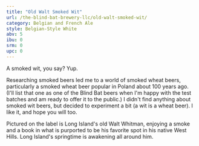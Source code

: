 ```yaml
---
title: "Old Walt Smoked Wit"
url: /the-blind-bat-brewery-llc/old-walt-smoked-wit/
category: Belgian and French Ale
style: Belgian-Style White
abv: 5
ibu: 0
srm: 0
upc: 0
---
```

A smoked wit, you say? 
Yup. 

Researching smoked beers led me to a world of smoked wheat beers, particularly a smoked wheat beer popular in Poland about 100 years ago. (I'll list that one as one of the Blind Bat beers when I'm happy with the test batches and am ready to offer it to the public.) I didn't find anything about smoked wit beers, but decided to experiment a bit (a wit is a wheat beer). I like it, and hope you will too. 

Pictured on the label is Long Island's old Walt Whitman, enjoying a smoke and a book in what is purported to be his favorite spot in his native West Hills. Long Island's springtime is awakening all around him.
